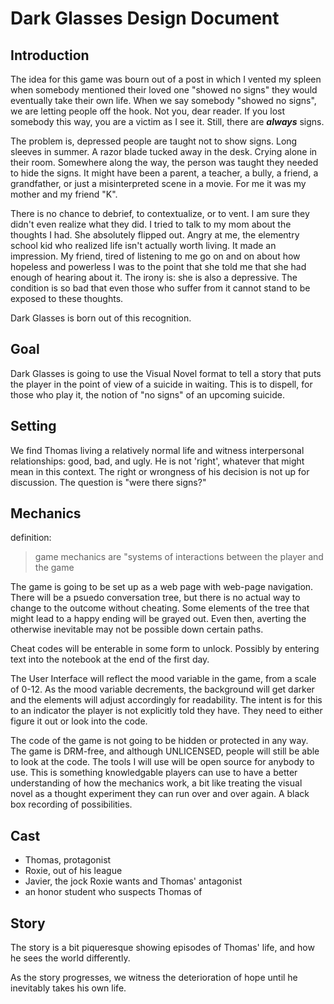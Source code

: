 # Dark Glasses Design Document

## Introduction

The idea for this game was bourn out of a post in which I vented my spleen when somebody mentioned their loved one "showed no signs" they would eventually take their own life. When we say somebody "showed no signs", we are letting people off the hook. Not you, dear reader. If you lost somebody this way, you are a victim as I see it. Still, there are **_always_** signs.

The problem is, depressed people are taught not to show signs. Long sleeves in summer. A razor blade tucked away in the desk. Crying alone in their room. Somewhere along the way, the person was taught they needed to hide the signs. It might have been a parent, a teacher, a bully, a friend, a grandfather, or just a misinterpreted scene in a movie. For me it was my mother and my friend "K". 

There is no chance to debrief, to contextualize, or to vent. I am sure they didn't even realize what they did. I tried to talk to my mom about the thoughts I had. She absolutely flipped out. Angry at me, the elementry school kid who realized life isn't actually worth living. It made an impression. My friend, tired of listening to me go on and on about how hopeless and powerless I was to the point that she told me that she had enough of hearing about it. The irony is: she is also a depressive. The condition is so bad that even those who suffer from it cannot stand to be exposed to these thoughts. 

Dark Glasses is born out of this recognition.

## Goal

Dark Glasses is going to use the Visual Novel format to tell a story that puts the player in the point of view of a suicide in waiting. This is to dispell, for those who play it, the notion of "no signs" of an upcoming suicide.

## Setting

We find Thomas living a relatively normal life and witness interpersonal relationships: good, bad, and ugly. He is not 'right', whatever that might mean in this context. The right or wrongness of his decision is not up for discussion. The question is "were there signs?"

## Mechanics

definition:

> game mechanics are "systems of interactions between the player and the game

The game is going to be set up as a web page with web-page navigation. There will be a psuedo conversation tree, but there is no actual way to change to the outcome without cheating. Some elements of the tree that might lead to a happy ending will be grayed out. Even then, averting the otherwise inevitable may not be possible down certain paths.

Cheat codes will be enterable in some form to unlock. Possibly by entering text into the notebook at the end of the first day.

The User Interface will reflect the mood variable in the game, from a scale of 0-12. As the mood variable decrements, the background will get darker and the elements will adjust accordingly for readability. The intent is for this to an indicator the player is not explicitly told they have. They need to either figure it out or look into the code. 

The code of the game is not going to be hidden or protected in any way. The game is DRM-free, and although UNLICENSED, people will still be able to look at the code. The tools I will use will be open source for anybody to use. This is something knowledgable players can use to have a better understanding of how the mechanics work, a bit like treating the visual novel as a thought experiment they can run over and over again. A black box recording of possibilities.

## Cast

- Thomas, protagonist
- Roxie, out of his league
- Javier, the jock Roxie wants and Thomas' antagonist
- an honor student who suspects Thomas of 



## Story

The story is a bit piqueresque showing episodes of Thomas' life, and how he sees the world differently. 

As the story progresses, we witness the deterioration of hope until he inevitably takes his own life.













